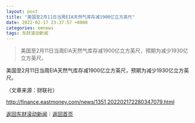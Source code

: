 ```yaml
---
layout: post
title: "美国至2月11日当周EIA天然气库存减1900亿立方英尺"
date: 2022-02-17 23:37:57 +0800
categories: emnews
tags: 东财滚动新闻
---
```

> 美国至2月11日当周EIA天然气库存减1900亿立方英尺，预期为减少1930亿立方英尺。

<p>美国至2月11日当周EIA天然气库存减1900亿立方英尺，预期为减少1930亿立方英尺。</p><p class="em_media">（文章来源：财联社）</p>

<http://finance.eastmoney.com/news/1351,202202172280347079.html>

[返回东财滚动新闻](//finews.withounder.com/emnews/)｜[返回首页](//finews.withounder.com/)
